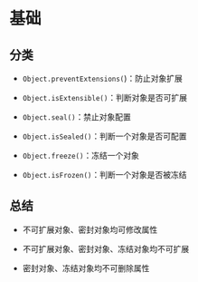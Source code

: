 # 基础

## 分类

*   `Object.preventExtensions(`)：防止对象扩展

*   `Object.isExtensible()`：判断对象是否可扩展

*   `Object.seal()`：禁止对象配置

*   `Object.isSealed()`：判断一个对象是否可配置

*   `Object.freeze()`：冻结一个对象

*   `Object.isFrozen()`：判断一个对象是否被冻结

## 总结

*   不可扩展对象、密封对象均可修改属性

*   不可扩展对象、密封对象、冻结对象均不可扩展

*   密封对象、冻结对象均不可删除属性

